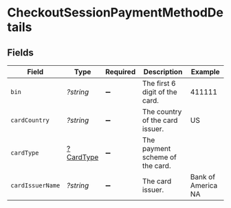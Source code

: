 # CheckoutSessionPaymentMethodDetails


## Fields

| Field                           | Type                            | Required                        | Description                     | Example                         |
| ------------------------------- | ------------------------------- | ------------------------------- | ------------------------------- | ------------------------------- |
| `bin`                           | *?string*                       | :heavy_minus_sign:              | The first 6 digit of the card.  | 411111                          |
| `cardCountry`                   | *?string*                       | :heavy_minus_sign:              | The country of the card issuer. | US                              |
| `cardType`                      | [?CardType](./CardType.md)      | :heavy_minus_sign:              | The payment scheme of the card. |                                 |
| `cardIssuerName`                | *?string*                       | :heavy_minus_sign:              | The card issuer.                | Bank of America NA              |